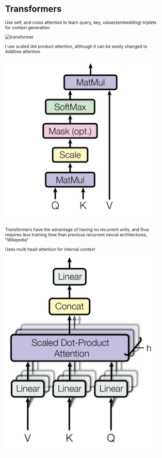 # Transformers

Use self, and cross attention to learn query, key, values(embedding) triplets for context generation

![transformer](transformer.png)


I use scaled dot product attention, although it can be easily changed to Additive attention


![scale](scaled.png)


Transformers have the advantage of having no recurrent units, and thus requires less training time than previous recurrent neural architectures, "Wikipedia"


Uses multi head attention for internal context


![mha](mha.png)

